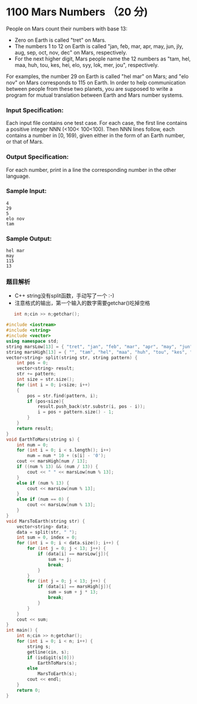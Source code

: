 # 1100 Mars Numbers （20 分)

People on Mars count their numbers with base 13:

*   Zero on Earth is called "tret" on Mars.
*   The numbers 1 to 12 on Earth is called "jan, feb, mar, apr, may, jun, jly, aug, sep, oct, nov, dec" on Mars, respectively.
*   For the next higher digit, Mars people name the 12 numbers as "tam, hel, maa, huh, tou, kes, hei, elo, syy, lok, mer, jou", respectively.

For examples, the number 29 on Earth is called "hel mar" on Mars; and "elo nov" on Mars corresponds to 115 on Earth. In order to help communication between people from these two planets, you are supposed to write a program for mutual translation between Earth and Mars number systems.

### Input Specification:

Each input file contains one test case. For each case, the first line contains a positive integer NNN (<100< 100<100). Then NNN lines follow, each contains a number in \[0, 169), given either in the form of an Earth number, or that of Mars.

### Output Specification:

For each number, print in a line the corresponding number in the other language.

### Sample Input:

    4
    29
    5
    elo nov
    tam
    

### Sample Output:

    hel mar
    may
    115
    13

### 题目解析

- C++ string没有split函数，手动写了一个  :-)
- 注意格式的输出，第一个输入的数字需要getchar()吃掉空格

```C++
   int n;cin >> n;getchar();
```

```C++
#include <iostream>
#include <string>
#include <vector>
using namespace std;
string marsLow[13] = { "tret", "jan", "feb", "mar", "apr", "may", "jun", "jly", "aug", "sep", "oct","nov", "dec" };
string marsHigh[13] = { "", "tam", "hel", "maa", "huh", "tou", "kes", "hei", "elo", "syy","lok", "mer", "jou" };
vector<string> split(string str, string pattern) {
	int pos = 0;
	vector<string> result;
	str += pattern;
	int size = str.size();
	for (int i = 0; i<size; i++)
	{
		pos = str.find(pattern, i);
		if (pos<size){
			result.push_back(str.substr(i, pos - i));
			i = pos + pattern.size() - 1;
		}
	}
	return result;
}
void EarthToMars(string s) {
	int num = 0;
	for (int i = 0; i < s.length(); i++)
		num = num * 10 + (s[i] - '0');
	cout << marsHigh[num / 13];
	if ((num % 13) && (num / 13)) {
		cout << " " << marsLow[num % 13];
	}
	else if (num % 13) {
		cout << marsLow[num % 13];
	}
	else if (num == 0) {
		cout << marsLow[num % 13];
	}
}
void MarsToEarth(string str) {
	vector<string> data;
	data = split(str, " ");
	int sum = 0, index = 0;
	for (int i = 0; i < data.size(); i++) {
		for (int j = 0; j < 13; j++) {
			if (data[i] == marsLow[j]){
				sum += j;
				break;
			}
		}
		for (int j = 0; j < 13; j++) {
			if (data[i] == marsHigh[j]){
				sum = sum + j * 13;
				break;
			}
		}
	}
	cout << sum;
}
int main() {
	int n;cin >> n;getchar();
	for (int i = 0; i < n; i++) {
		string s;
		getline(cin, s);
		if (isdigit(s[0]))
			EarthToMars(s);
		else
			MarsToEarth(s);
		cout << endl;
	}
	return 0;
}
```